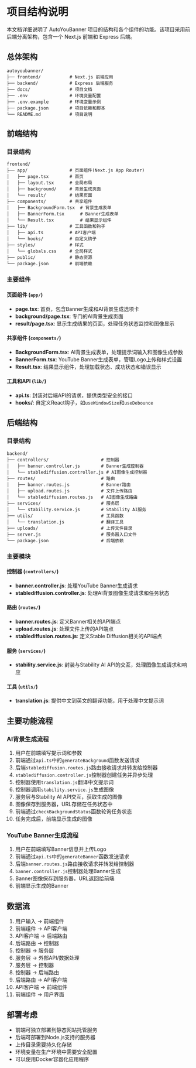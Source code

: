 # 项目结构说明

本文档详细说明了 AutoYouBanner 项目的结构和各个组件的功能。该项目采用前后端分离架构，包含一个 Next.js 前端和 Express 后端。

## 总体架构

```
autoyoubanner/
├── frontend/           # Next.js 前端应用
├── backend/            # Express 后端服务
├── docs/               # 项目文档
├── .env                # 环境变量配置
├── .env.example        # 环境变量示例
├── package.json        # 项目依赖和脚本
└── README.md           # 项目说明
```

## 前端结构

### 目录结构

```
frontend/
├── app/                # 页面组件(Next.js App Router)
│   ├── page.tsx        # 首页
│   ├── layout.tsx      # 全局布局
│   ├── background/     # 背景生成页面
│   └── result/         # 结果页面
├── components/         # 共享组件
│   ├── BackgroundForm.tsx  # 背景生成表单
│   ├── BannerForm.tsx      # Banner生成表单
│   └── Result.tsx          # 结果显示组件
├── lib/                # 工具函数和钩子
│   ├── api.ts          # API客户端
│   └── hooks/          # 自定义钩子
├── styles/             # 样式
│   └── globals.css     # 全局样式
├── public/             # 静态资源
└── package.json        # 前端依赖
```

### 主要组件

#### 页面组件 (`app/`)

- **page.tsx**: 首页，包含Banner生成和AI背景生成选项卡
- **background/page.tsx**: 专门的AI背景生成页面
- **result/page.tsx**: 显示生成结果的页面，处理任务状态监控和图像显示

#### 共享组件 (`components/`)

- **BackgroundForm.tsx**: AI背景生成表单，处理提示词输入和图像生成参数
- **BannerForm.tsx**: YouTube Banner生成表单，管理Logo上传和样式设置
- **Result.tsx**: 结果显示组件，处理加载状态、成功状态和错误显示

#### 工具和API (`lib/`)

- **api.ts**: 封装对后端API的请求，提供类型安全的接口
- **hooks/**: 自定义React钩子，如`useWindowSize`和`useDebounce`

## 后端结构

### 目录结构

```
backend/
├── controllers/                    # 控制器
│   ├── banner.controller.js        # Banner生成控制器
│   └── stablediffusion.controller.js # AI图像生成控制器
├── routes/                         # 路由
│   ├── banner.routes.js            # Banner路由
│   ├── upload.routes.js            # 文件上传路由
│   └── stablediffusion.routes.js   # AI图像生成路由
├── services/                       # 服务层
│   └── stability.service.js        # Stability AI服务
├── utils/                          # 工具函数
│   └── translation.js              # 翻译工具
├── uploads/                        # 上传文件目录
├── server.js                       # 服务器入口文件
└── package.json                    # 后端依赖
```

### 主要模块

#### 控制器 (`controllers/`)

- **banner.controller.js**: 处理YouTube Banner生成请求
- **stablediffusion.controller.js**: 处理AI背景图像生成请求和任务状态

#### 路由 (`routes/`)

- **banner.routes.js**: 定义Banner相关的API端点
- **upload.routes.js**: 处理文件上传的API端点
- **stablediffusion.routes.js**: 定义Stable Diffusion相关的API端点

#### 服务 (`services/`)

- **stability.service.js**: 封装与Stability AI API的交互，处理图像生成请求和响应

#### 工具 (`utils/`)

- **translation.js**: 提供中文到英文的翻译功能，用于处理中文提示词

## 主要功能流程

### AI背景生成流程

1. 用户在前端填写提示词和参数
2. 前端通过`api.ts`中的`generateBackground`函数发送请求
3. 后端`stablediffusion.routes.js`路由接收请求并转发给控制器
4. `stablediffusion.controller.js`控制器创建任务并异步处理
5. 控制器使用`translation.js`翻译中文提示词
6. 控制器调用`stability.service.js`生成图像
7. 服务层与Stability AI API交互，获取生成的图像
8. 图像保存到服务器，URL存储在任务状态中
9. 前端通过`checkBackgroundStatus`函数轮询任务状态
10. 任务完成后，前端显示生成的图像

### YouTube Banner生成流程

1. 用户在前端填写Banner信息并上传Logo
2. 前端通过`api.ts`中的`generateBanner`函数发送请求
3. 后端`banner.routes.js`路由接收请求并转发给控制器
4. `banner.controller.js`控制器处理Banner生成
5. Banner图像保存到服务器，URL返回给前端
6. 前端显示生成的Banner

## 数据流

1. 用户输入 → 前端组件
2. 前端组件 → API客户端
3. API客户端 → 后端路由
4. 后端路由 → 控制器
5. 控制器 → 服务层
6. 服务层 → 外部API/数据处理
7. 服务层 → 控制器
8. 控制器 → 后端路由
9. 后端路由 → API客户端
10. API客户端 → 前端组件
11. 前端组件 → 用户界面

## 部署考虑

- 前端可独立部署到静态网站托管服务
- 后端可部署到Node.js支持的服务器
- 上传目录需要持久化存储
- 环境变量在生产环境中需要安全配置
- 可以使用Docker容器化应用程序 